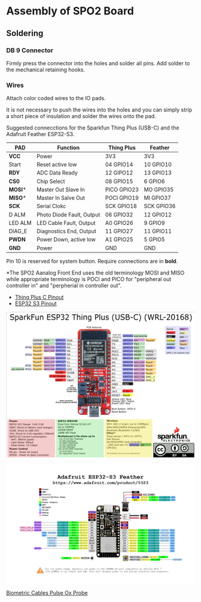 # Assembly of SPO2 Board
## Soldering
### DB 9 Connector
Firmly press the connector into the holes and solder all pins. Add solder to the mechanical retaining hooks.
### Wires
Attach color coded wires to the IO pads.

It is not necessary to push the wires into the holes and you can simply strip a short piece of insulation and solder the wires onto the pad.

Suggested connecctions for the Sparkfun Thing Plus (USB-C) and the Adafruit Feather ESP32-S3.

PAD | Function | Thing Plus | Feather
---|---|---|---
**VCC**   | Power                     | 3V3         | 3V3 
Start     | Reset active low          | 04   GPIO14 | 10 GPIO10
**RDY**   | ADC Data Ready            | 12   GIPO12 | 13 GPIO13
**CS0**   | Chip Select               | 08   GPIO15 | 6 GPIO6
**MOSI*** | Master Out Slave In       | PICO GPIO23 | MO GPIO35
**MISO*** | Master In Salve Out       | POCI GPIO19 | MI GPIO37
**SCK**   | Serial Clokc              | SCK  GPIO18 | SCK GPIO36
D ALM     | Photo Diode Fault, Output | 06   GPIO32 | 12 GPIO12
LED ALM   | LED Cable Fault, Output   | A0   GPIO26 | 9 GPIO9
DIAG_E    | Diagnostics End, Output   | 11   GPIO27 | 11 GPIO11
**PWDN**  | Power Down, active low    | A1   GPIO25 | 5 GPIO5
**GND**   | Power                     | GND         | GND

Pin 10 is reserved for system button.
Require connections are in **bold**.

*The SPO2 Aanalog Front End uses the old terminology MOSI and MISO while appropriate terminology is POCI and PICO for "peripheral out controller in" and "perpherial in controller out".

- [Thing Plus C Pinout](https://cdn.sparkfun.com/assets/3/9/5/f/e/SparkFun_Thing_Plus_ESP32_WROOM_C_graphical_datasheet2.pdf)
- [ESP32 S3 Pinout](https://learn.adafruit.com/assets/110811)

![Thing Plus C Pinout](..\assets\ThingPlusC_PinOut.png)

![Adafruit Feather ESP32 S3](../assets/adafruit_products_Adafruit_Feather_ESP32-S3_Pinout.png)

[Biometric Cables Pulse Ox Probe](https://www.biometriccables.in/collections/spo2-1/products/oximax-comptiable-spo2-pulse-oximeter-probe-1-0mtr)